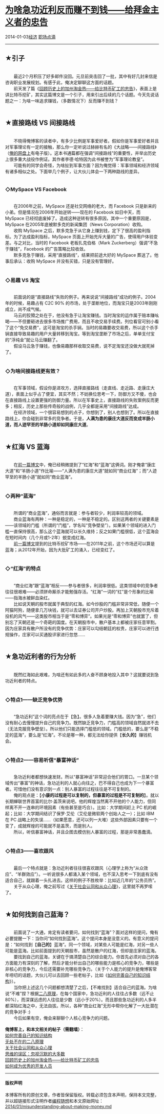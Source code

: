 <!DOCTYPE html>
<html xmlns="http://www.w3.org/1999/xhtml" xml:lang="zh-CN">
<head>
<meta http-equiv="Content-Type" content="text/html; charset=utf-8" />
<meta name="generator" content="Python script by program.think@gmail.com" />
<meta name="provider" content="program-think.blogspot.com" />
<link type="text/css" rel="stylesheet" href="../../css/program-think.css" />
<title>为啥急功近利反而赚不到钱——给拜金主义者的忠告 - 编程随想的博客</title>
</head>
<body>
<div id="main" style="width:100%;">
<h1><a href="../../index.md" title="回到首页">为啥急功近利反而赚不到钱——给拜金主义者的忠告</a></h1>
<div class="post-info"><span class="date-header">2014-01-03</span><a href="../../tags/E7BB8FE6B58E.md" class="tag">经济</a> <a href="../../tags/E8818CE59CBAE782B9E6BBB4.md" class="tag">职场点滴</a> </div>
<hr>
<div class="post">
<h2>★引子</h2><br />&#12288;&#12288;最近2个月积压了好多邮件没回。元旦前突击回了一批，其中有好几封来信是咨询职业发展规划。有感于此，俺决定聊聊这方面的话题。<br />&#12288;&#12288;前天发了篇《<a href="../../2013/12/gold-rush-vs-bitcoin-fever.md">回顾历史上的加州淘金热——给比特币矿工的忠告</a>》，表面上是讲比特币挖矿，其实这篇博文是一个引子，用来引出后续的几个话题。今天先说话题之一：为啥一味追求赚钱，（多数情况下）反而赚不到钱？<a name='more'></a><!--program-think--><br /><br /><h2>★直接路线 VS 间接路线</h2><br />&#12288;&#12288;不晓得俺博客的读者中，有多少比例是军事爱好者。假如你是军事爱好者并且对军事理论有一定的接触，那么你一定听说过赫赫有名的《大战略——间接路线》（<a href="https://code.google.com/p/program-think/wiki/Books" target="_blank">俺的网盘上</a>有电子版）。这本书通篇都在强调“间接路线”的重要性，并举出历史上很多重大战役作例证。其作者李德·哈特因为此书被誉为“军事理论教皇”。<br />&#12288;&#12288;可能有的同学会奇怪，为啥扯到军事方面？因为俺觉得：军事领域和经济领域有诸多相似之处。下面举几个例子，让大伙儿体会一下两种路线的差异。<br /><br /><h3>◇MySpace VS Facebook</h3><br />&#12288;&#12288;在2006年之前，MySpace 还是社交网络的老大，而 Facebook 只是新来的小弟。但是情况在2006年开始逆转——现在的 Facebook 如日中天，而 MySpace 已经彻底废掉了。造成这种逆转有很多原因，其中一个重要原因是，MySpace 在2005年底被默多克的新闻集团（News Corporation）收购。<br />&#12288;&#12288;收购 MySpace 之后，默多克急于从它身上赚到钱，定下了很高的盈利指标。为了达成盈利指标，MySpace 页面上开始充斥大量的广告，使得用户体验变差。与之对比，当时的 Facebook 老板扎克伯格（Mark Zuckerberg）强调“不急于赚钱”，Facebook 的广告策略比较收敛。<br />&#12288;&#12288;默多克急于赚钱，采用“直接路线”，结果把前途大好的 MySpace 葬送了。他事后承认：收购 MySpace 并没有买错，只是没有管理好。<br /><br /><h3>◇易趣 VS 淘宝</h3><br />&#12288;&#12288;前面说的是“直接路线”失败的例子。再来说说“间接路线”成功的例子。2004年的时候，易趣占有 C2C 90% 的市场，处于垄断地位，而淘宝只是2003年刚刚成立，尚不成气候。<br />&#12288;&#12288;马云的狡猾之处在于，他没有急于让淘宝赚钱。当时淘宝的运作属于赔本赚吆喝——不但要砸进去很多市场推广费用，而且不收交易手续费。列位看官可别小看了这个“免交易费”，这可是淘宝的杀手锏。当时的易趣要收交易费，所以这个杀手锏直接导致易趣的用户大量转移到淘宝。等到淘宝垄断了市场之后，单单支付宝的“浮纯金”就让马云赚翻了。<br />&#12288;&#12288;假设马云急于赚钱，也像易趣那样收取交易费，说不定淘宝还没做大就死掉了。<br /><br /><h3>◇为啥间接路线更有效？</h3><br />&#12288;&#12288;在军事领域，假设你是进攻方，选择直接路线（走直线、走近路、走康庄大道），表面上似乎占了便宜，其实不然；不妨换位思考一下，防御方又不傻，也会在直接路线上设置更强的防御力量。所以在军事史上，直接路线的失败案例反而更多；相反，历史上那些传奇般的战例，几乎全都是采用“间接路线”达成。<br />&#12288;&#12288;在经济领域，一个很容易想到的点子，你想到了，别人也想到了。所以在直接路线上，你会碰到非常多的竞争者。于是，<b>人满为患的康庄大道反而变成羊肠小道，而人迹罕至的羊肠小道却如同康庄大道</b>。<br /><br /><h2>★红海 VS 蓝海</h2><br />&#12288;&#12288;在<a href="../../2013/12/gold-rush-vs-bitcoin-fever.md">前一篇博文</a>中，俺已经稍微提到了“红海”和“蓝海”这俩词。刚才俺拿“康庄大道”和“羊肠小道”作比喻——“人满为患的康庄大道”就如同“商业红海”；而“人迹罕至的羊肠小道”就如同“商业蓝海”。<br /><br /><h3>◇两种“蓝海”</h3><br />&#12288;&#12288;所谓的“商业蓝海”，通俗而言就是：参与者较少，利润率较高的领域。<br />&#12288;&#12288;商业蓝海有两种：一种是稳定的，一种是不稳定的。区别这两者的关键要素是——该领域的门槛（所谓的“门槛”，学名叫“竞争壁垒”）。如果某个领域的进入门槛一直保持很高，那么这个蓝海就可以长久维持；反之如果门槛很低，这个蓝海会在短时间内（几个月或1-2年）蜕变成红海。<br />&#12288;&#12288;<a href="../../2013/12/gold-rush-vs-bitcoin-fever.md">前一篇博文</a>提到的比特币挖矿市场——在2011年之前，这个市场还可以算是蓝海；从2012年开始，因为大批矿工的涌入，已经变红了。<br /><br /><h3>◇“红海”的特点</h3><br />&#12288;&#12288;“商业红海”跟“蓝海”相反——参与者很多，利润率很低。这类领域中的竞争者往往很艰难——必须拼命厮杀才能勉强存活。“红海”一词的“红”是个形象的比喻——指海水被鲜血染红。<br />&#12288;&#12288;比如说天朝的股市就属于典型的红海。如今炒股的门槛非常非常低，随便一个阿猫阿狗，随便拿几万块钱，就可以去证券公司开户炒股。再加上天朝股市充斥着投机的风气——这类股市相当于是“零和博弈”。如果光是“零和博弈”也就罢了，但别忘了天朝还是一个奇葩的国度。在天朝股市中，散户基本上都被庄家任意宰割。因为庄家具有散户所没有的竞争优势：庄家可以勾结朝廷的权贵，庄家可以进行违规操作，庄家可以买通股评家进行忽悠......<br /><br /><h2>★急功近利者的行为分析</h2><br />&#12288;&#12288;既然红海如此艰难，为啥还有如此多的人奋不顾身地投入其中？这就要说到急功近利者的特点。<br /><br /><h3>◇特点1——缺乏竞争优势</h3><br />&#12288;&#12288;“急功近利”这个词的亮点在于【急】。很多人急着要赚大钱。因为“急”，他们没有耐心去慢慢提升自己的竞争力。既然缺乏竞争力，门槛高的领域自然就进不去（无法克服竞争壁垒）。所以他们只能选择门槛低的领域。门槛低的，要么是“不稳定的蓝海”，要么是“红海”。不论是哪一种，都无法给你提供【<b>长久的</b>】赚钱机会。<br /><br /><h3>◇特点2——容易听信“暴富神话”</h3><br />&#12288;&#12288;急功近利者都想快速发财。所以“暴富神话”非常迎合他们的胃口。一旦某个领域传出“暴富”的神话，急功近利的人就心向往之，巴不得自己也成为下一个暴富者。可惜他们没有意识到一点：别人暴富的过程往往是不可复制的。<br />&#12288;&#12288;俺的观点是：【<b>小康的过程是可以复制的，但暴富的过程是不可复制的</b>】。就以长期蝉联世界首富的比尔·盖茨来说吧。他的辉煌当然离不开他的个人能力，但同样离不开一连串的环境因素（有些甚至是巧合）。比如：大学期间赶上 PC 机的崛起；比如：大学期间结识了保罗·艾伦（艾伦是微软两个创始人之一）；比如 IBM 在 PC 战略上的失误......（如果愿意，还可以列一大堆）这些外部因素只要有一个变了，成就辉煌的可能就不是盖茨，而是别人。<br />&#12288;&#12288;所以，听信暴富神话，并且企图去模仿别人暴富的过程，那是非常愚蠢滴。<br /><br /><h3>◇特点3——喜欢跟风</h3><br />&#12288;&#12288;最后一个特点就是：急功近利者往往很喜欢跟风（心理学上称为“从众效应”、“羊群效应”）。一听说很多人都涌入某个领域，也不深入思考一下到底有没有适合自己，就跟着一头扎进去。这样的例子不胜枚举：比如近几年的“公务员热”。<br />&#12288;&#12288;关于从众心理，俺之前写过《<a href="http://program-think.blogspot.de/2010/05/about-social-proof.html">关于社会认同和从众心理</a>》，这里就不再罗嗦了。<br /><br /><h2>★如何找到自己蓝海？</h2><br />&#12288;&#12288;前面说了一大通，肯定有读者要问，如何找到“蓝海”？面对这样的提问，俺有必要提醒一下：当你问“如何找到蓝海”。这个提问本身是没意义的。有意义的提问是：“如何找到【<b>自己的</b>】蓝海”。同一个领域，对某些人可能是红海，对另一些人可能是蓝海。比如前面提到的天朝股市，虽然是散户的红海，但却是庄家的蓝海。<br />&#12288;&#12288;要找到自己的蓝海，关键在于搞清楚自己的综合能力。你首先必须对自己的各方面能力有深刻的了解，然后才能分析出自己的哪些能力是核心的竞争力，哪些是非核心的竞争力，今后还需要补充哪些竞争力。（关于个人能力的提升是俺博客常年唠叨的话题，大伙儿可以去回顾一些老帖子，比如《<a href="../../2013/09/knowledge-structure.md">如何完善自己的知识结构</a>》）。<br />&#12288;&#12288;当你把上述这几个问题都想清楚了之后，【不难找到】适合自己的蓝海。为啥说“不难”捏？根据<a href="../../2009/02/80-20-principle-0-overview.md">二八原理</a>，在每个国家中，急功近利的人往往占多数（远不止80%），而深谋远虑的人往往是少数（远小于20%）。而且那些急功近利的人多半都深陷红海之中，无法自拔。所以，各种“商业红海”无形中帮你化解了一大批潜在的竞争对手 :)<br />&#12288;&#12288;今后如果有空，俺会来聊聊个人核心竞争力的问题。<br /><br /><b>俺博客上，和本文相关的帖子（需翻墙）</b>：<br /><a href="../../2013/09/knowledge-structure.md">如何完善自己的知识结构</a><br /><a href="../../2009/02/80-20-principle-0-overview.md">无处不在的二八原理</a><br /><a href="http://program-think.blogspot.de/2010/05/about-social-proof.html">关于社会认同和从众心理</a><br /><a href="../../2010/07/silent-proof.md">思维的误区：忽视沉默的大多数</a><br /><a href="../../2013/12/gold-rush-vs-bitcoin-fever.md">回顾历史上的加州淘金热——给比特币矿工的忠告</a><br /><a href="../../2009/01/0.md">如何成为优秀的开发人员</a><div class="blogger-post-footer">
</div>
<hr>
<div class="copyright">
<h4>版权声明</h4>
本博客所有的原创文章，作者皆保留版权。转载必须包含本声明，保持本文完整，并以超链接形式注明作者<a href="mailto:program.think@gmail.com">编程随想</a>和本文原始网址：<br>
<a href="2014/01/misunderstanding-about-making-money.md">2014/01/misunderstanding-about-making-money.md</a>
</div>
</div>
</body>
</html>
